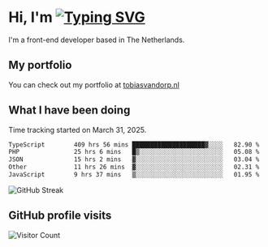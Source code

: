 # Hi, I'm [![Typing SVG](https://readme-typing-svg.demolab.com?font=Fira+Code&pause=1000&width=435&lines=tobiasvdorp)](https://git.io/typing-svg)

I'm a front-end developer based in The Netherlands.

## My portfolio

You can check out my portfolio at [tobiasvandorp.nl](https://www.tobiasvandorp.nl/)

## What I have been doing

Time tracking started on March 31, 2025.

<!--START_SECTION:waka-->

```txt
TypeScript        409 hrs 56 mins ████████████████████▓░░░░   82.90 %
PHP               25 hrs 6 mins   █▒░░░░░░░░░░░░░░░░░░░░░░░   05.08 %
JSON              15 hrs 2 mins   ▓░░░░░░░░░░░░░░░░░░░░░░░░   03.04 %
Other             11 hrs 26 mins  ▓░░░░░░░░░░░░░░░░░░░░░░░░   02.31 %
JavaScript        9 hrs 37 mins   ▒░░░░░░░░░░░░░░░░░░░░░░░░   01.95 %
```

<!--END_SECTION:waka-->

![GitHub Streak](https://streak-stats.demolab.com?user=tobiasvdorp&theme=dark&hide_border=true&mode=weekly&background=36%2C6400A6%2C000000)

## GitHub profile visits

![Visitor Count](https://profile-counter.glitch.me/tobiasvdorp/count.svg)
